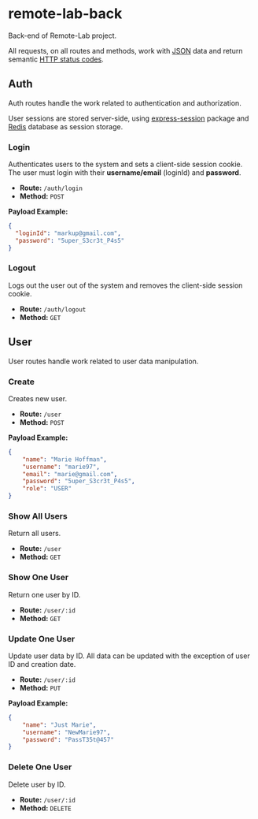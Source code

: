 # **remote-lab-back**
Back-end of Remote-Lab project.

All requests, on all routes and methods, work with [JSON](https://www.json.org/json-en.html) data and return semantic [HTTP status codes](https://developer.mozilla.org/en-US/docs/Web/HTTP/Status).

## **Auth**

Auth routes handle the work related to authentication and authorization.

User sessions are stored server-side, using [express-session](https://github.com/expressjs/session) package and [Redis](https://redis.io/) database as session storage.

### **Login**

Authenticates users to the system and sets a client-side session cookie. The user must login with their **username/email** (loginId) and **password**.

- **Route:** `/auth/login`
- **Method:** `POST`

**Payload Example:**

```JSON
{
  "loginId": "markup@gmail.com",
  "password": "5uper_S3cr3t_P4s5"
}
```

### **Logout**

Logs out the user out of the system and removes the client-side session cookie.

- **Route:** `/auth/logout`
- **Method:** `GET`


## **User**

User routes handle work related to user data manipulation.

### **Create**

Creates new user.

- **Route:** `/user`
- **Method:** `POST`

**Payload Example:**

```JSON
{
	"name": "Marie Hoffman",
	"username": "marie97",
	"email": "marie@gmail.com",
	"password": "5uper_S3cr3t_P4s5",
	"role": "USER"
}
```

### **Show All Users**

Return all users.

- **Route:** `/user`
- **Method:** `GET`


### **Show One User**

Return one user by ID.

- **Route:** `/user/:id`
- **Method:** `GET`

### **Update One User**

Update user data by ID. All data can be updated with the exception of user ID and creation date.

- **Route:** `/user/:id`
- **Method:** `PUT`

**Payload Example:**

```JSON
{
	"name": "Just Marie",
	"username": "NewMarie97",
	"password": "PassT35t@457"
}
```

### **Delete One User**

Delete user by ID.

- **Route:** `/user/:id`
- **Method:** `DELETE`